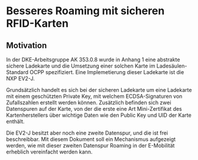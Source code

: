 # Besseres Roaming mit sicheren RFID-Karten

## Motivation

In der DKE-Arbeitsgruppe AK 353.0.8 wurde in Anhang 1 eine abstrakte sichere Ladekarte und die Umsetzung einer solchen Karte im Ladesäulen-Standard OCPP spezifiziert. Eine Implemetierung dieser Ladekarte ist die NXP EV2-J.

Grundsätzlich handelt es sich bei der sicheren Ladekarte um eine Ladekarte mit einem geschützten Private Key, mit welchem ECDSA-Signaturen von Zufallszahlen erstellt werden können. Zusätzlich befinden sich zwei Datenspuren auf der Karte, von der die erste eine Art Mini-Zertifikat des Kartenherstellers über wichtige Daten wie den Public Key und UID der Karte enthält.     

Die EV2-J besitzt aber noch eine zweite Datenspur, und die ist frei beschreibbar. Mit diesem Dokument soll ein Mechanismus aufgezeigt werden, wie mit dieser zweiten Datenspur Roaming in der E-Mobilität erheblich vereinfacht werden kann.
